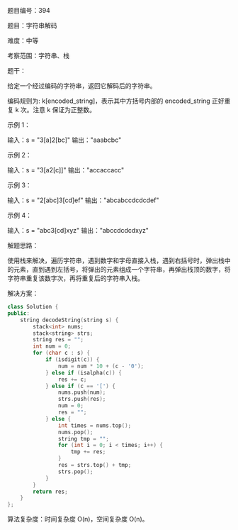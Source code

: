 题目编号：394

题目：字符串解码

难度：中等

考察范围：字符串、栈

题干：

给定一个经过编码的字符串，返回它解码后的字符串。

编码规则为: k[encoded_string]，表示其中方括号内部的 encoded_string 正好重复 k 次。注意 k 保证为正整数。

示例 1：

输入：s = "3[a]2[bc]"
输出："aaabcbc"

示例 2：

输入：s = "3[a2[c]]"
输出："accaccacc"

示例 3：

输入：s = "2[abc]3[cd]ef"
输出："abcabccdcdcdef"

示例 4：

输入：s = "abc3[cd]xyz"
输出："abccdcdcdxyz"

解题思路：

使用栈来解决，遍历字符串，遇到数字和字母直接入栈，遇到右括号时，弹出栈中的元素，直到遇到左括号，将弹出的元素组成一个字符串，再弹出栈顶的数字，将字符串重复该数字次，再将重复后的字符串入栈。

解决方案：

```cpp
class Solution {
public:
    string decodeString(string s) {
        stack<int> nums;
        stack<string> strs;
        string res = "";
        int num = 0;
        for (char c : s) {
            if (isdigit(c)) {
                num = num * 10 + (c - '0');
            } else if (isalpha(c)) {
                res += c;
            } else if (c == '[') {
                nums.push(num);
                strs.push(res);
                num = 0;
                res = "";
            } else {
                int times = nums.top();
                nums.pop();
                string tmp = "";
                for (int i = 0; i < times; i++) {
                    tmp += res;
                }
                res = strs.top() + tmp;
                strs.pop();
            }
        }
        return res;
    }
};
```

算法复杂度：时间复杂度 O(n)，空间复杂度 O(n)。